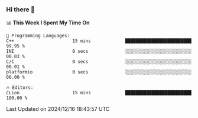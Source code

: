 ### Hi there 👋

<!--
**asdf12303116/asdf12303116** is a ✨ _special_ ✨ repository because its `README.md` (this file) appears on your GitHub profile.

Here are some ideas to get you started:

- 🔭 I’m currently working on ...
- 🌱 I’m currently learning ...
- 👯 I’m looking to collaborate on ...
- 🤔 I’m looking for help with ...
- 💬 Ask me about ...
- 📫 How to reach me: ...
- 😄 Pronouns: ...
- ⚡ Fun fact: ...
-->

<!--START_SECTION:waka-->
📊 **This Week I Spent My Time On** 

```text
💬 Programming Languages: 
C++                      15 mins             █████████████████████████   99.95 % 
INI                      0 secs              ░░░░░░░░░░░░░░░░░░░░░░░░░   00.03 % 
C/C                      0 secs              ░░░░░░░░░░░░░░░░░░░░░░░░░   00.01 % 
platformio               0 secs              ░░░░░░░░░░░░░░░░░░░░░░░░░   00.00 % 

🔥 Editors: 
CLion                    15 mins             █████████████████████████   100.00 % 
```


 Last Updated on 2024/12/16 18:43:57 UTC
<!--END_SECTION:waka-->
